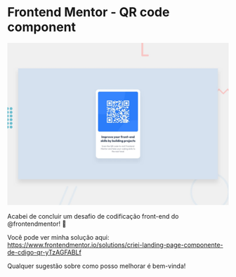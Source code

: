 # Frontend Mentor - QR code component

![Design preview for the QR code component coding challenge](./src/design/desktop-preview.jpg)

Acabei de concluir um desafio de codificação front-end do @frontendmentor! 🎉

Você pode ver minha solução aqui: https://www.frontendmentor.io/solutions/criei-landing-page-componente-de-cdigo-qr-yTzAGFABLf

Qualquer sugestão sobre como posso melhorar é bem-vinda!
